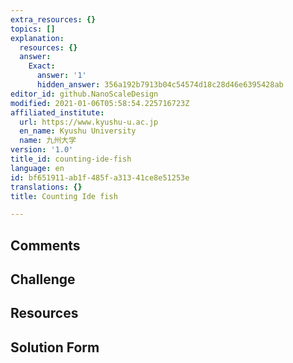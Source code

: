 ```yaml
---
extra_resources: {}
topics: []
explanation:
  resources: {}
  answer:
    Exact:
      answer: '1'
      hidden_answer: 356a192b7913b04c54574d18c28d46e6395428ab
editor_id: github.NanoScaleDesign
modified: 2021-01-06T05:58:54.225716723Z
affiliated_institute:
  url: https://www.kyushu-u.ac.jp
  en_name: Kyushu University
  name: 九州大学
version: '1.0'
title_id: counting-ide-fish
language: en
id: bf651911-ab1f-485f-a313-41ce8e51253e
translations: {}
title: Counting Ide fish

---
```


## Comments



## Challenge



## Resources



## Solution Form



